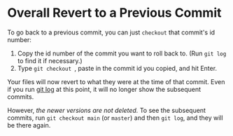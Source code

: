 # Overall Revert to a Previous Commit

To go back to a previous commit, you can just `checkout` that commit's id number:

1. Copy the id number of the commit you want to roll back to.  (Run `git log` to find it if necessary.)
2. Type `git checkout `, paste in the commit id you copied, and hit Enter.

Your files will now revert to what they were at the time of that commit.  Even if you run [git log](git-log.md) at this point, it will no longer show the subsequent commits.

However, *the newer versions are not deleted.*  To see the subsequent commits, run `git checkout main` (or `master`) and then `git log`, and they will be there again.